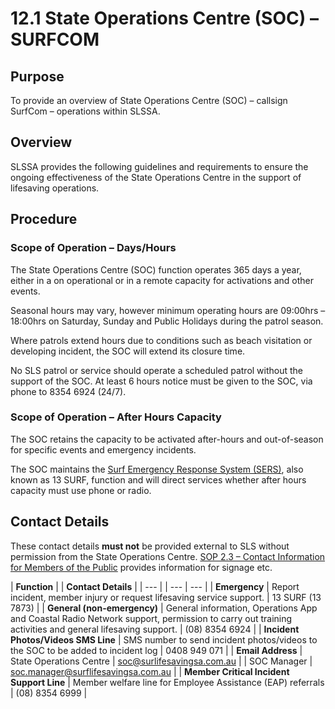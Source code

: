 # 12.1 State Operations Centre (SOC) – SURFCOM

## Purpose

To provide an overview of State Operations Centre (SOC) – callsign SurfCom – operations within SLSSA.

## Overview

SLSSA provides the following guidelines and requirements to ensure the ongoing effectiveness of the State Operations Centre in the support of lifesaving operations.

## Procedure

### Scope of Operation – Days/Hours

The State Operations Centre (SOC) function operates 365 days a year, either in a on operational or in a remote capacity for activations and other events.

Seasonal hours may vary, however minimum operating hours are 09:00hrs – 18:00hrs on Saturday, Sunday and Public Holidays during the patrol season.

Where patrols extend hours due to conditions such as beach visitation or developing incident, the SOC will extend its closure time.

No SLS patrol or service should operate a scheduled patrol without the support of the SOC. At least 6 hours notice must be given to the SOC, via phone to 8354 6924 (24/7).

### Scope of Operation – After Hours Capacity

The SOC retains the capacity to be activated after-hours and out-of-season for specific events and emergency incidents.

The SOC maintains the [Surf Emergency Response System (SERS)](#_12.2_Surf_Emergency), also known as 13 SURF, function and will direct services whether after hours capacity must use phone or radio.

## Contact Details

These contact details **must not** be provided external to SLS without permission from the State Operations Centre. [SOP 2.3 – Contact Information for Members of the Public](#_2.3_Contact_Information) provides information for signage etc.

| **Function** |     | **Contact Details** |
| --- |     | --- | --- |
| **Emergency** | Report incident, member injury or request lifesaving service support. | 13 SURF (13 7873) |
| **General (non-emergency)** | General information, Operations App and Coastal Radio Network support, permission to carry out training activities and general lifesaving support. | (08) 8354 6924 |
| **Incident Photos/Videos SMS Line** | SMS number to send incident photos/videos to the SOC to be added to incident log | 0408 949 071 |
| **Email Address** | State Operations Centre | [soc@surlifesavingsa.com.au](mailto:soc@surlifesavingsa.com.au) |
| SOC Manager | [soc.manager@surflifesavingsa.com.au](mailto:soc.manager@surflifesavingsa.com.au) |
| **Member Critical Incident Support Line** | Member welfare line for Employee Assistance (EAP) referrals | (08) 8354 6999 |